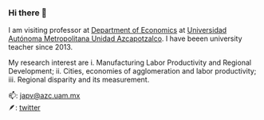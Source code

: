 ### Hi there 👋

I am visiting professor at [Department of Economics](https://economia.azc.uam.mx/) at [Universidad Autónoma Metropolitana Unidad Azcapotzalco](https://www.azc.uam.mx/). I have beeen university teacher since 2013.

My research interest are 
  i. Manufacturing Labor Productivity and Regional Development;
  ii. Cities, economies of agglomeration and labor productivity;
  iii. Regional disparity and its measurement.

📫: japv@azc.uam.mx  
🪶: [twitter](https://twitter.com/jaime_pru)


<!--
**jaime-pru/jaime-pru** is a ✨ _special_ ✨ repository because its `README.md` (this file) appears on your GitHub profile.

Here are some ideas to get you started:

- 🔭 I’m currently working on ...
- 🌱 I’m currently learning ...
- 👯 I’m looking to collaborate on ...
- 🤔 I’m looking for help with ...
- 💬 Ask me about ...
- 📫 How to reach me: ...
- 😄 Pronouns: ...
- ⚡ Fun fact: ...
-->
